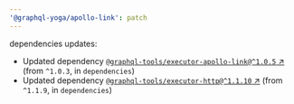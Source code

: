 ```yaml
---
'@graphql-yoga/apollo-link': patch
---
```

dependencies updates:
  - Updated dependency [`@graphql-tools/executor-apollo-link@^1.0.5`
    ↗︎](https://www.npmjs.com/package/@graphql-tools/executor-apollo-link/v/1.0.5) (from `^1.0.3`,
    in `dependencies`)
  - Updated dependency [`@graphql-tools/executor-http@^1.1.10`
    ↗︎](https://www.npmjs.com/package/@graphql-tools/executor-http/v/1.1.10) (from `^1.1.9`, in
    `dependencies`)
